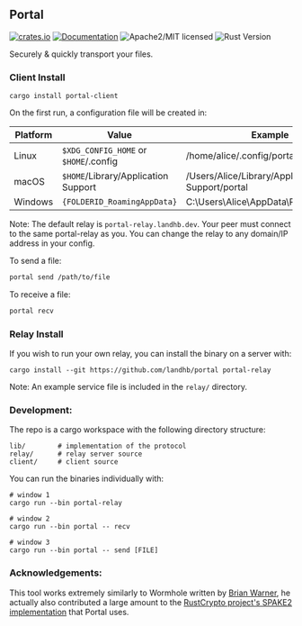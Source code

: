 
## Portal 

[![crates.io](https://img.shields.io/crates/v/portal-lib.svg)](https://crates.io/crates/portal-lib)
[![Documentation](https://docs.rs/portal-lib/badge.svg)](https://docs.rs/portal-lib)
![Apache2/MIT licensed][license-image]
![Rust Version][rustc-image]

Securely & quickly transport your files.

### Client Install

```
cargo install portal-client
```

On the first run, a configuration file will be created in:

|Platform | Value                                 | Example                                  |
| ------- | ------------------------------------- | ---------------------------------------- |
| Linux   | `$XDG_CONFIG_HOME` or `$HOME`/.config | /home/alice/.config/portal                     |
| macOS   | `$HOME`/Library/Application Support   | /Users/Alice/Library/Application Support/portal |
| Windows | `{FOLDERID_RoamingAppData}`           | C:\Users\Alice\AppData\Roaming\portal           |


Note: The default relay is `portal-relay.landhb.dev`. Your peer must connect to the same portal-relay as you. You can change the relay to any domain/IP address in your config.


To send a file: 

```bash
portal send /path/to/file
```

To receive a file:

```bash
portal recv
```


### Relay Install

If you wish to run your own relay, you can install the binary on a server with:

```
cargo install --git https://github.com/landhb/portal portal-relay
```

Note: An example service file is included in the `relay/` directory.

### Development:

The repo is a cargo workspace with the following directory structure:

```
lib/        # implementation of the protocol
relay/      # relay server source
client/     # client source
```

You can run the binaries individually with:

```
# window 1
cargo run --bin portal-relay

# window 2
cargo run --bin portal -- recv

# window 3
cargo run --bin portal -- send [FILE]
```

### Acknowledgements:

This tool works extremely similarly to Wormhole written by [Brian Warner](https://github.com/warner), he actually also contributed a large amount to the [RustCrypto project's SPAKE2 implementation](https://github.com/RustCrypto/PAKEs/tree/master/spake2) that Portal uses. 


[//]: # (badges)
[license-image]: https://img.shields.io/badge/license-Apache2.0/MIT-blue.svg
[rustc-image]: https://img.shields.io/badge/rustc-1.41+-blue.svg
